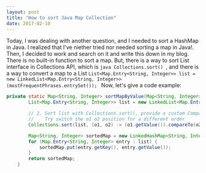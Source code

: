 ```yaml
---
layout: post
title: "How to sort Java Map Collection"
date: 2017-02-10
---
```


Today, I was dealing with another question, and I needed to sort a HashMap in Java. I realized that I've niether tried nor needed sorting
a map in Java!. Then, I decided to work and search on it and write this down in my blog. There is no built-in function to sort a map. 
But, there is a way to sort List interface in Collections API, which is ```java Collections.sort() ```, and there is a way to convert
a map to a List ```List<Map.Entry<String, Integer>> list = new LinkedList<Map.Entry<String, Integer>>(mostFrequentPhrases.entrySet()); ```
Now, let's give a code example:

```java
private static Map<String, Integer> sortMapByValue(Map<String, Integer> mostFrequentPhrases) {
        List<Map.Entry<String, Integer>> list = new LinkedList<Map.Entry<String, Integer>>(mostFrequentPhrases.entrySet());

        // 2. Sort list with Collections.sort(), provide a custom Comparator
        //    Try switch the o1 o2 position for a different order
        Collections.sort(list, (o1, o2) -> (o1.getValue()).compareTo(o2.getValue()));

        Map<String, Integer> sortedMap = new LinkedHashMap<String, Integer>();
        for (Map.Entry<String, Integer> entry : list) {
            sortedMap.put(entry.getKey(), entry.getValue());
        }
        return sortedMap;
    }
```
